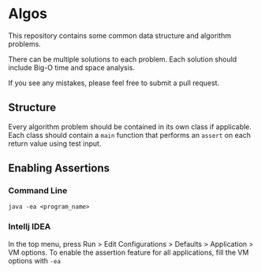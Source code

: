 # Algos
This repository contains some common data structure and algorithm problems. 

There can be multiple solutions to each problem. Each solution should include Big-O time and space analysis.

If you see any mistakes, please feel free to submit a pull request.

## Structure

Every algorithm problem should be contained in its own class if applicable. 
Each class should contain a `main` function that performs an `assert` on each return value using test input.

## Enabling Assertions

### Command Line
`java -ea <program_name>`

### Intellj IDEA
In the top menu, press Run > Edit Configurations > Defaults > Application > VM options.
To enable the assertion feature for all applications, fill the VM options with `-ea`